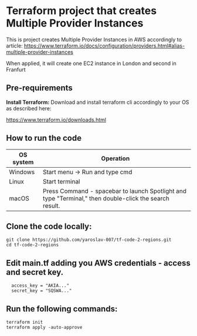 # Terraform project that creates Multiple Provider Instances
This is project creates Multiple Provider Instances in AWS accordingly to article: https://www.terraform.io/docs/configuration/providers.html#alias-multiple-provider-instances

When applied, it will create one EC2 instance in London and second in Franfurt

## Pre-requirements

**Install Terraform:**
Download and install terraform cli accordingly to your OS as described here:

https://www.terraform.io/downloads.html



## How to run the code


 OS system | Operation
 ------------ | -------------
| Windows | Start menu -> Run and type cmd |
| Linux  |Start terminal |
| macOS | Press Command - spacebar to launch Spotlight and type "Terminal," then double-click the search result. |

## Clone the code locally:

    git clone https://github.com/yaroslav-007/tf-code-2-regions.git
    cd tf-code-2-regions
   
## Edit main.tf adding you AWS credentials - access and secret key.

```
  access_key = "AKIA..."
  secret_key = "SQSWA..."
```
## Run the following commands:
    terraform init
    terraform apply -auto-approve
